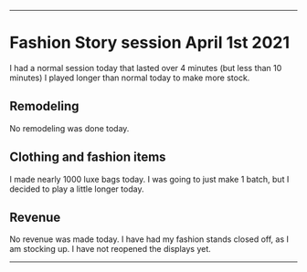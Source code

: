 
***

# Fashion Story session April 1st 2021

I had a normal session today that lasted over 4 minutes (but less than 10 minutes) I played longer than normal today to make more stock.

## Remodeling

No remodeling was done today.

## Clothing and fashion items

I made nearly 1000 luxe bags today. I was going to just make 1 batch, but I decided to play a little longer today.

## Revenue

No revenue was made today. I have had my fashion stands closed off, as I am stocking up. I have not reopened the displays yet.

***
